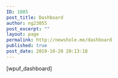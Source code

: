 ```yaml
---
ID: 1885
post_title: Dashboard
author: ng23055
post_excerpt: ""
layout: page
permalink: http://newshole.me/dashboard
published: true
post_date: 2019-10-20 20:13:18
---
```

[wpuf_dashboard]